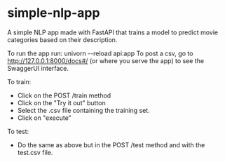 # simple-nlp-app
A simple NLP app made with FastAPI that trains a model to predict movie categories based on their description.

To run the app run: univorn --reload api:app
To post a csv, go to http://127.0.0.1:8000/docs#/ (or where you serve the app) to see the SwaggerUI interface. 

To train:
- Click on the POST /train method
- Click on the "Try it out" button
- Select the .csv file containing the training set. 
- Click on "execute"

To test:
- Do the same as above but in the POST /test method and with the test.csv file. 
